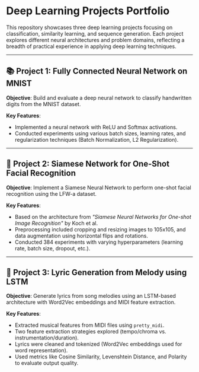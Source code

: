 # Deep Learning Projects Portfolio

This repository showcases three deep learning projects focusing on classification, similarity learning, and sequence generation. Each project explores different neural architectures and problem domains, reflecting a breadth of practical experience in applying deep learning techniques.

---

## 📚 Project 1: Fully Connected Neural Network on MNIST

**Objective**: Build and evaluate a deep neural network to classify handwritten digits from the MNIST dataset.

**Key Features**:
- Implemented a neural network with ReLU and Softmax activations.
- Conducted experiments using various batch sizes, learning rates, and regularization techniques (Batch Normalization, L2 Regularization).
---

## 👥 Project 2: Siamese Network for One-Shot Facial Recognition

**Objective**: Implement a Siamese Neural Network to perform one-shot facial recognition using the LFW-a dataset.

**Key Features**:
- Based on the architecture from *"Siamese Neural Networks for One-shot Image Recognition"* by Koch et al.
- Preprocessing included cropping and resizing images to 105x105, and data augmentation using horizontal flips and rotations.
- Conducted 384 experiments with varying hyperparameters (learning rate, batch size, dropout, etc.).
---

## 🎵 Project 3: Lyric Generation from Melody using LSTM

**Objective**: Generate lyrics from song melodies using an LSTM-based architecture with Word2Vec embeddings and MIDI feature extraction.

**Key Features**:
- Extracted musical features from MIDI files using `pretty_midi`.
- Two feature extraction strategies explored (tempo/chroma vs. instrumentation/duration).
- Lyrics were cleaned and tokenized (Word2Vec embeddings used for word representation).
- Used metrics like Cosine Similarity, Levenshtein Distance, and Polarity to evaluate output quality.
